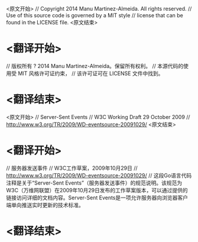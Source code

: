 
<原文开始>
// Copyright 2014 Manu Martinez-Almeida.  All rights reserved.
// Use of this source code is governed by a MIT style
// license that can be found in the LICENSE file.
<原文结束>

# <翻译开始>
// 版权所有 ? 2014 Manu Martinez-Almeida。保留所有权利。
// 本源代码的使用受 MIT 风格许可证约束，
// 该许可证可在 LICENSE 文件中找到。
# <翻译结束>


<原文开始>
// Server-Sent Events
// W3C Working Draft 29 October 2009
// http://www.w3.org/TR/2009/WD-eventsource-20091029/
<原文结束>

# <翻译开始>
// 服务器发送事件
// W3C工作草案，2009年10月29日
// http://www.w3.org/TR/2009/WD-eventsource-20091029/
// 这段Go语言代码注释是关于“Server-Sent Events”（服务器发送事件）的规范说明。该规范为W3C（万维网联盟）在2009年10月29日发布的工作草案版本，可以通过提供的链接访问详细的文档内容。Server-Sent Events是一项允许服务器向浏览器客户端单向推送实时更新的技术标准。
# <翻译结束>

